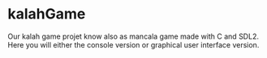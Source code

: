 # kalahGame
Our kalah game projet know also as mancala game made with C and SDL2. Here you will either the console version or graphical user interface version.
